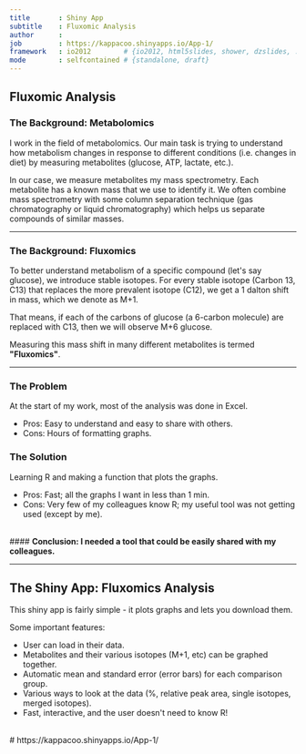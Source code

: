 ```yaml
---
title       : Shiny App
subtitle    : Fluxomic Analysis
author      : 
job         : https://kappacoo.shinyapps.io/App-1/
framework   : io2012        # {io2012, html5slides, shower, dzslides, ...}
mode        : selfcontained # {standalone, draft}
--- 
```


## Fluxomic Analysis
### The Background: Metabolomics
I work in the field of metabolomics. Our main task is trying to understand how metabolism changes in response to different conditions (i.e. changes in diet) by measuring metabolites (glucose, ATP, lactate, etc.). 

In our case, we measure metabolites my mass spectrometry. Each metabolite has a known mass that we use to identify it. We often combine mass spectrometry with some column separation technique (gas chromatography or liquid chromatography) which helps us separate compounds of similar masses. 

---

### The Background: Fluxomics

To better understand metabolism of a specific compound (let's say glucose), we introduce stable isotopes. For every stable isotope (Carbon 13, C13) that replaces the more prevalent isotope (C12), we get a 1 dalton shift in mass, which we denote as M+1. 

That means, if each of the carbons of glucose (a 6-carbon molecule) are replaced with C13, then we will observe M+6 glucose. 

Measuring this mass shift in many different metabolites is termed <b>"Fluxomics"</b>. 

--- 

### The Problem
At the start of my work, most of the analysis was done in Excel.

* Pros: Easy to understand and easy to share with others.  
* Cons: Hours of formatting graphs.

### The Solution
Learning R and making a function that plots the graphs.

* Pros: Fast; all the graphs I want in less than 1 min.  
* Cons: Very few of my colleagues know R; my useful tool was not getting used (except by me).


<br/>
#### <b>Conclusion: I needed a tool that could be easily shared with my colleagues.</b>


--- 

## The Shiny App: Fluxomics Analysis

This shiny app is fairly simple - it plots graphs and lets you download them. 

Some important features:
- User can load in their data. 
- Metabolites and their various isotopes (M+1, etc) can be graphed together. 
- Automatic mean and standard error (error bars) for each comparison group.
- Various ways to look at the data (%, relative peak area, single isotopes, merged isotopes).
- Fast, interactive, and the user doesn't need to know R!

<br/>
# https://kappacoo.shinyapps.io/App-1/ 
